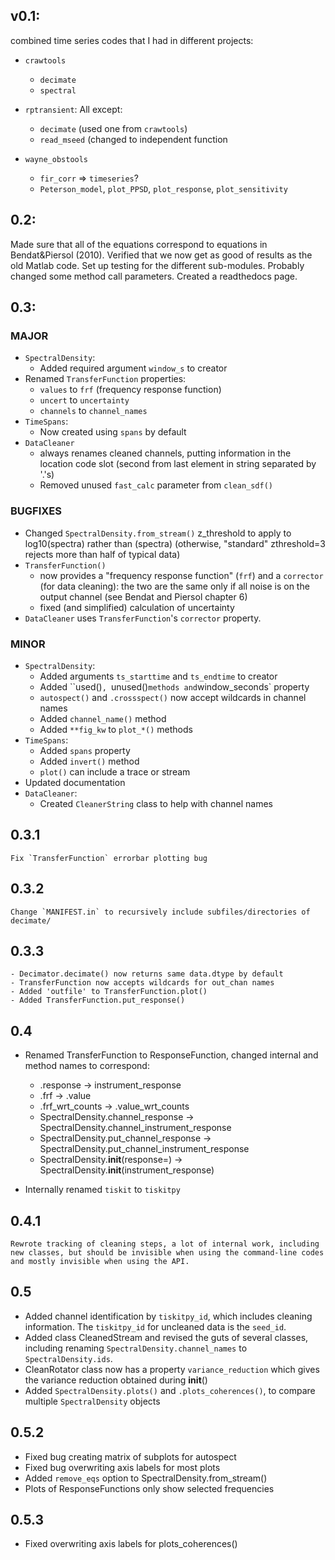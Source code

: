 ## v0.1:

combined time series codes that I had in different projects:

- `crawtools`
    - `decimate` 
    - `spectral`

- `rptransient`: All except:
    - `decimate` (used one from `crawtools`)
    - `read_mseed` (changed to independent function

- `wayne_obstools`
    - `fir_corr` => `timeseries`?
    - `Peterson_model`, `plot_PPSD`, `plot_response`, `plot_sensitivity`

## 0.2:

Made sure that all of the equations correspond to equations in Bendat&Piersol
(2010).  Verified that we now get as good of results as the old Matlab code.
Set up testing for the different sub-modules.  Probably changed some
method call parameters.  Created a readthedocs page.

## 0.3:

### MAJOR

- `SpectralDensity`:
    - Added required argument `window_s` to creator
- Renamed `TransferFunction` properties:
    - `values` to `frf` (frequency response function)
    - `uncert` to `uncertainty`
    - `channels` to `channel_names`
- `TimeSpans`:
    - Now created using `spans` by default
- `DataCleaner`
    - always renames cleaned channels, putting information in the
      location code slot (second from last element in string separated by '.'s)
    - Removed unused `fast_calc` parameter from `clean_sdf()`

### BUGFIXES

- Changed `SpectralDensity.from_stream()` z_threshold to apply to log10(spectra)
  rather than (spectra) (otherwise, "standard" zthreshold=3 rejects more than
  half of typical data)
- `TransferFunction()`
    - now provides a "frequency response function" (`frf`)
      and a `corrector` (for data cleaning): the two are the same only if
      all noise is on the output channel (see Bendat and Piersol chapter 6)
    - fixed (and simplified) calculation of uncertainty
- `DataCleaner` uses `TransferFunction`'s `corrector` property.
  
### MINOR

- `SpectralDensity`:
    - Added arguments `ts_starttime` and `ts_endtime` to creator
    - Added ``used()`, `unused()` methods and `window_seconds` property
    - `autospect()` and `.crossspect()` now accept wildcards in channel names
    - Added `channel_name()` method
    - Added `**fig_kw` to `plot_*()` methods
- `TimeSpans`:
    - Added `spans` property
    - Added `invert()` method
    -  `plot()` can include a trace or stream
- Updated documentation
- `DataCleaner`:
    - Created `CleanerString` class to help with channel names

## 0.3.1
    Fix `TransferFunction` errorbar plotting bug
## 0.3.2
    Change `MANIFEST.in` to recursively include subfiles/directories of decimate/
## 0.3.3
    - Decimator.decimate() now returns same data.dtype by default
    - TransferFunction now accepts wildcards for out_chan names
    - Added 'outfile' to TransferFunction.plot()
    - Added TransferFunction.put_response()
    
## 0.4

- Renamed TransferFunction to ResponseFunction, changed internal and method
  names to correspond:

    - .response -> instrument_response
    - .frf -> .value
    - .frf_wrt_counts -> .value_wrt_counts
    - SpectralDensity.channel_response -> SpectralDensity.channel_instrument_response
    - SpectralDensity.put_channel_response -> SpectralDensity.put_channel_instrument_response
    - SpectralDensity.__init__(response=) -> SpectralDensity.__init__(instrument_response)
- Internally renamed `tiskit` to `tiskitpy` 


## 0.4.1
    Rewrote tracking of cleaning steps, a lot of internal work, including
    new classes, but should be invisible when using the command-line codes
    and mostly invisible when using the API.

## 0.5

- Added channel identification by ``tiskitpy_id``, which includes cleaning
  information.
  The ``tiskitpy_id`` for uncleaned data is the ``seed_id``.
- Added class CleanedStream and revised the guts of several classes, including
  renaming ``SpectralDensity.channel_names`` to ``SpectralDensity.ids``.
- CleanRotator class now has a property `variance_reduction` which gives the
  variance reduction obtained during __init__()
- Added `SpectralDensity.plots()` and `.plots_coherences()`, to compare
  multiple `SpectralDensity` objects
  
## 0.5.2

- Fixed bug creating matrix of subplots for autospect
- Fixed bug overwriting axis labels for most plots
- Added ``remove_eqs`` option to SpectralDensity.from_stream()
- Plots of ResponseFunctions only show selected frequencies

## 0.5.3

- Fixed overwriting axis labels for plots_coherences()